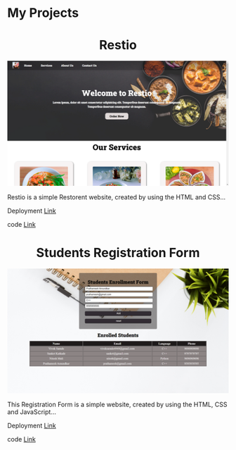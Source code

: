 # **My Projects**


<h1 align="center">Restio</h1>

<img src = "./bg1.png">

Restio is a simple Restorent website, created by using the HTML and CSS...

Deployment [Link](https://mr-vicky.github.io/Restio/) 

code [Link](https://github.com/mr-vicky/Restio)



<h1 align="center">Students Registration Form</h1>
<img src = "./bg2.png">

This Registration Form is a simple website, created by using the HTML, CSS and JavaScript...

Deployment [Link](https://mr-vicky.github.io/LGMVIP-Task-2/) 

code [Link](https://github.com/mr-vicky/LGMVIP-Task-2)